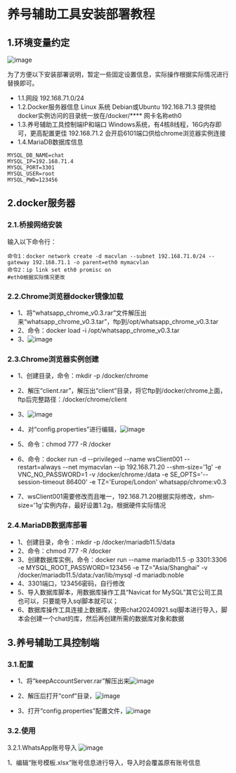 # 养号辅助工具安装部署教程

## 1.环境变量约定
![image](https://github.com/user-attachments/assets/2d54614d-a113-4cf9-81ae-667ce17976b4)

为了方便以下安装部署说明，暂定一些固定设置信息，实际操作根据实际情况进行替换即可。
- 1.1.网段
192.168.71.0/24
- 1.2.Docker服务器信息
Linux 系统 Debian或Ubuntu
192.168.71.3
提供给docker实例访问的目录统一放在/docker/****
网卡名称eth0
- 1.3.养号辅助工具控制端IP和端口
Windows系统，有4核8线程，16G内存即可，更高配置更佳
192.168.71.2
会开启6101端口供给chrome浏览器实例连接
- 1.4.MariaDB数据库信息
```
MYSQL_DB_NAME=chat
MYSQL_IP=192.168.71.4
MYSQL_PORT=3301
MYSQL_USER=root
MYSQL_PWD=123456
```
## 2.docker服务器
### 2.1.桥接网络安装
输入以下命令行：
```
命令1：docker network create -d macvlan --subnet 192.168.71.0/24 --gateway 192.168.71.1 -o parent=eth0 mymacvlan
命令2：ip link set eth0 promisc on
#eth0根据实际情况更改
```
### 2.2.Chrome浏览器docker镜像加载
- 1、将“whatsapp_chrome_v0.3.rar”文件解压出来“whatsapp_chrome_v0.3.tar”，ftp到/opt/whatsapp_chrome_v0.3.tar
- 2、命令：docker load -i /opt/whatsapp_chrome_v0.3.tar
- 3、![image](https://github.com/user-attachments/assets/2a11c086-1149-4a11-90ef-87ea16d95736)

### 2.3.Chrome浏览器实例创建
- 1、创建目录，命令：mkdir -p /docker/chrome 
- 2、解压“client.rar”，解压出“client”目录，将它ftp到/docker/chrome上面，ftp后完整路径：/docker/chrome/client
- 3、![image](https://github.com/user-attachments/assets/9633fc47-1538-4708-a807-f7eacaf2f7c3)

- 4、对“config.properties”进行编辑，![image](https://github.com/user-attachments/assets/144163f9-3843-4477-b016-1609f8073192)

- 5、命令：chmod 777 -R /docker 
- 6、命令：docker run -d --privileged --name wsClient001 --restart=always --net mymacvlan --ip 192.168.71.20 --shm-size='1g' -e VNC_NO_PASSWORD=1 -v /docker/chrome:/data -e SE_OPTS='--session-timeout 86400' -e TZ='Europe/London' whatsapp/chrome:v0.3 
- 7、wsClient001需要修改而且唯一，192.168.71.20根据实际修改，shm-size='1g'实例内存，最好设置1.2g，根据硬件实际情况
### 2.4.MariaDB数据库部署
- 1、创建目录，命令：mkdir -p /docker/mariadb11.5/data
- 2、命令：chmod 777 -R /docker 
- 3、创建数据库实例，命令：docker run --name mariadb11.5 -p 3301:3306 -e MYSQL_ROOT_PASSWORD=123456 -e TZ="Asia/Shanghai" -v /docker/mariadb11.5/data:/var/lib/mysql -d mariadb:noble 
- 4、3301端口，123456密码，自行修改
- 5、导入数据库脚本，用数据库操作工具“Navicat for MySQL”其它公司工具也可以，只要能导入sql脚本就可以；
- 6、数据库操作工具连接上数据库，使用chat20240921.sql脚本进行导入，脚本会创建一个chat的库，然后再创建所需的数据库对象和数据
## 3.养号辅助工具控制端
### 3.1.配置
- 1、将“keepAccountServer.rar”解压出来![image](https://github.com/user-attachments/assets/9eaaacf7-5486-4f60-a784-f15c6317957a)

- 2、解压后打开“conf”目录，![image](https://github.com/user-attachments/assets/a992e13d-24cf-4949-bf68-c020bd9a1e75)

- 3、打开“config.properties”配置文件，![image](https://github.com/user-attachments/assets/801079a7-992c-48db-b875-9a37ec904305)


### 3.2.使用
3.2.1.WhatsApp账号导入
![image](https://github.com/user-attachments/assets/33469179-abfc-49b2-88f0-668f375a83b6)

1、编辑“账号模板.xlsx”账号信息进行导入，导入时会覆盖原有账号信息
